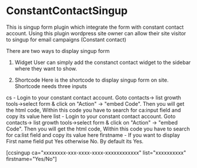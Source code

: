 # ConstantContactSingup
This is singup form plugin which integrate the form with constant contact account. 
Using this plugin wordpress site owner can allow their site visitor to singup for email campaigns (Constant contact)

There are two ways to display singup form
1) Widget
User can simply add the constanct contact widget to the sidebar where they want to show.

2) Shortcode
Here is the shortcode to display singup form on site.
Shortcode needs three inputs

cs - Login to your constant contact account. Goto contacts-> list growth tools->select form & click on "Action" -> "embed Code".
		Then you will get the html code, Within this code you have to search for ca:input field and copy its value here 
list - Login to your constant contact account. Goto contacts-> list growth tools->select form & click on "Action" -> "embed Code".
		Then you will get the html code, Within this code you have to search for ca:list field and copy its value here
firstname - If you want to display First name field put Yes otherwise No. By default its Yes.

[ccsingup ca="xxxxxxxx-xxx-xxxx-xxxx-xxxxxxxxxxxx" list="xxxxxxxxxx" firstname="Yes/No"] 

